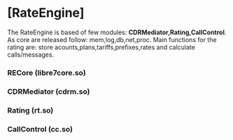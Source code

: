 # [RateEngine]

The RateEngine is based of few modules: **CDRMediator,Rating,CallControl**.
As core are released follow: mem,log,db,net,proc.
Main functions for the rating are: store acounts,plans,tariffs,prefixes,rates and calculate calls/messages.

### RECore (libre7core.so)

### CDRMediator (cdrm.so)

### Rating (rt.so)

### CallControl (cc.so)


